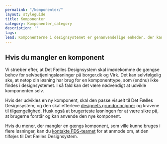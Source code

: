 ```yaml
---
permalink: "/komponenter/"
layout: styleguide
title: Komponenter
category: Komponenter_category
description: ''
tags: 
lead: Komponenterne i designsystemet er genanvendelige enheder, der kan sættes sammen på mange forskellige måder, i forskellige mønstre, for at bygge de selvbetjeningsløsninger, dine brugere har brug for.
---
```


## Hvis du mangler en komponent

Vi stræber efter, at Det Fælles Designsystem skal imødekomme de gængse behov for selvbetjeningsløsninger på borger.dk og Virk. Det kan selvfølgelig ske, at netop din løsning har brug for en komponenttype, som (endnu) ikke findes i designsystemet. I så fald kan det være nødvendigt at udvikle komponenten selv.

Hvis der udvikles en ny komponent, skal den passe visuelt til Det Fælles Designsystem, og den skal efterleve <a href="/design/designressourcer/#grundprincipper">designets grundprincipper</a> og kravene til <a href="/krav/tilgaengelighed/">tilgængelighed</a>. Husk også at brugerteste løsningen for at være sikre på, at brugerne forstår og kan anvende den nye komponent.

Hvis du mener, der mangler en gængs komponent, som ville kunne bruges i flere løsninger, kan du <a href="/faellesskab/kontakt-support/">kontakte FDS-teamet</a> for at anmode om, at den tilføjes til Det Fælles Designsystem.